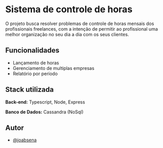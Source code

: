 # Sistema de controle de horas

O projeto busca resolver problemas de controle de horas mensais dos profissionais freelances, 
com a intenção de permitir ao profissional uma melhor organização no seu dia a dia com os seus clientes.


## Funcionalidades

- Lançamento de horas
- Gerenciamento de multiplas empresas
- Relatório por período


## Stack utilizada

**Back-end:** Typescript, Node, Express

**Banco de Dados:** Cassandra (NoSql)


## Autor

- [@joabsena](https://github.com/joabsena)

